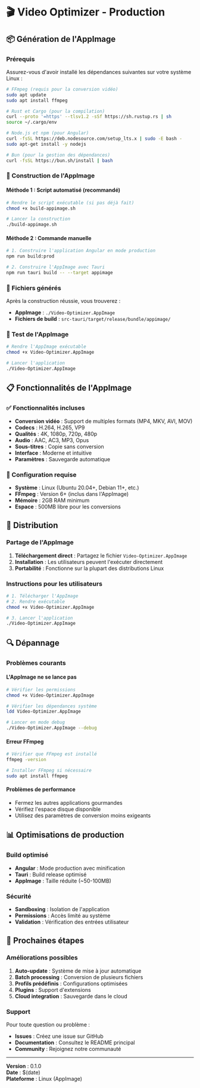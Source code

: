 # 🎬 Video Optimizer - Production

## 📦 Génération de l'AppImage

### Prérequis

Assurez-vous d'avoir installé les dépendances suivantes sur votre système Linux :

```bash
# FFmpeg (requis pour la conversion vidéo)
sudo apt update
sudo apt install ffmpeg

# Rust et Cargo (pour la compilation)
curl --proto '=https' --tlsv1.2 -sSf https://sh.rustup.rs | sh
source ~/.cargo/env

# Node.js et npm (pour Angular)
curl -fsSL https://deb.nodesource.com/setup_lts.x | sudo -E bash -
sudo apt-get install -y nodejs

# Bun (pour la gestion des dépendances)
curl -fsSL https://bun.sh/install | bash
```

### 🚀 Construction de l'AppImage

#### Méthode 1 : Script automatisé (recommandé)

```bash
# Rendre le script exécutable (si pas déjà fait)
chmod +x build-appimage.sh

# Lancer la construction
./build-appimage.sh
```

#### Méthode 2 : Commande manuelle

```bash
# 1. Construire l'application Angular en mode production
npm run build:prod

# 2. Construire l'AppImage avec Tauri
npm run tauri build -- --target appimage
```

### 📁 Fichiers générés

Après la construction réussie, vous trouverez :

- **AppImage** : `./Video-Optimizer.AppImage`
- **Fichiers de build** : `src-tauri/target/release/bundle/appimage/`

### 🧪 Test de l'AppImage

```bash
# Rendre l'AppImage exécutable
chmod +x Video-Optimizer.AppImage

# Lancer l'application
./Video-Optimizer.AppImage
```

## 📋 Fonctionnalités de l'AppImage

### ✅ Fonctionnalités incluses

- **Conversion vidéo** : Support de multiples formats (MP4, MKV, AVI, MOV)
- **Codecs** : H.264, H.265, VP9
- **Qualités** : 4K, 1080p, 720p, 480p
- **Audio** : AAC, AC3, MP3, Opus
- **Sous-titres** : Copie sans conversion
- **Interface** : Moderne et intuitive
- **Paramètres** : Sauvegarde automatique

### 🔧 Configuration requise

- **Système** : Linux (Ubuntu 20.04+, Debian 11+, etc.)
- **FFmpeg** : Version 6+ (inclus dans l'AppImage)
- **Mémoire** : 2GB RAM minimum
- **Espace** : 500MB libre pour les conversions

## 🚀 Distribution

### Partage de l'AppImage

1. **Téléchargement direct** : Partagez le fichier `Video-Optimizer.AppImage`
2. **Installation** : Les utilisateurs peuvent l'exécuter directement
3. **Portabilité** : Fonctionne sur la plupart des distributions Linux

### Instructions pour les utilisateurs

```bash
# 1. Télécharger l'AppImage
# 2. Rendre exécutable
chmod +x Video-Optimizer.AppImage

# 3. Lancer l'application
./Video-Optimizer.AppImage
```

## 🔍 Dépannage

### Problèmes courants

#### L'AppImage ne se lance pas

```bash
# Vérifier les permissions
chmod +x Video-Optimizer.AppImage

# Vérifier les dépendances système
ldd Video-Optimizer.AppImage

# Lancer en mode debug
./Video-Optimizer.AppImage --debug
```

#### Erreur FFmpeg

```bash
# Vérifier que FFmpeg est installé
ffmpeg -version

# Installer FFmpeg si nécessaire
sudo apt install ffmpeg
```

#### Problèmes de performance

- Fermez les autres applications gourmandes
- Vérifiez l'espace disque disponible
- Utilisez des paramètres de conversion moins exigeants

## 📊 Optimisations de production

### Build optimisé

- **Angular** : Mode production avec minification
- **Tauri** : Build release optimisé
- **AppImage** : Taille réduite (~50-100MB)

### Sécurité

- **Sandboxing** : Isolation de l'application
- **Permissions** : Accès limité au système
- **Validation** : Vérification des entrées utilisateur

## 🎯 Prochaines étapes

### Améliorations possibles

1. **Auto-update** : Système de mise à jour automatique
2. **Batch processing** : Conversion de plusieurs fichiers
3. **Profils prédéfinis** : Configurations optimisées
4. **Plugins** : Support d'extensions
5. **Cloud integration** : Sauvegarde dans le cloud

### Support

Pour toute question ou problème :

- **Issues** : Créez une issue sur GitHub
- **Documentation** : Consultez le README principal
- **Community** : Rejoignez notre communauté

---

**Version** : 0.1.0  
**Date** : $(date)  
**Plateforme** : Linux (AppImage)
